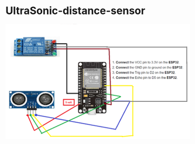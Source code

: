 # UltraSonic-distance-sensor

![UltraSonic-Sensor-Esp32-Replay-Diagram ](UltraSonic-Sensor-Esp32-Replay-Diagram.png)


